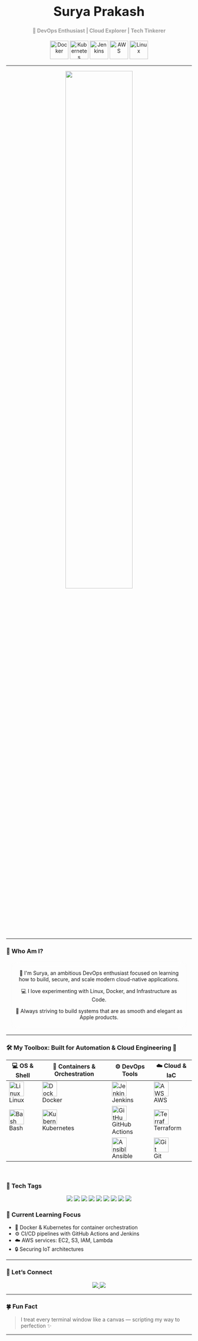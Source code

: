 <!-- Header -->
<div align="center">
  <h1 style="font-family: -apple-system, BlinkMacSystemFont, sans-serif; font-size: 2.5em;">Surya Prakash</h1>
  <h4 style="font-family: -apple-system; color: #999;">🚀 DevOps Enthusiast | Cloud Explorer | Tech Tinkerer</h4>
</div>

<!-- Dock Style Icons -->
<p align="center">
  <img src="https://cdn.jsdelivr.net/gh/devicons/devicon/icons/docker/docker-original.svg" height="50" title="Docker"/>
  <img src="https://cdn.jsdelivr.net/gh/devicons/devicon/icons/kubernetes/kubernetes-plain.svg" height="50" title="Kubernetes"/>
  <img src="https://cdn.jsdelivr.net/gh/devicons/devicon/icons/jenkins/jenkins-original.svg" height="50" title="Jenkins"/>
  <img src="https://skillicons.dev/icons?i=aws" height="50" title="AWS"/>
  <img src="https://cdn.jsdelivr.net/gh/devicons/devicon/icons/linux/linux-original.svg" height="50" title="Linux"/>
</p>

---

<!-- Glass Card -->
<div align="center">
  <img src="https://github-readme-stats.vercel.app/api?username=Surya-pkh&show_icons=true&theme=transparent&hide_border=true&custom_title=My%20DevOps%20Journey" width="60%"/>
</div>

---

### 🧩 Who Am I?

<div align="center" style="font-family: -apple-system; padding: 10px; border-radius: 15px; backdrop-filter: blur(10px); border: 1px solid rgba(255,255,255,0.2); background-color: rgba(255,255,255,0.05); width: 90%; margin: auto;">
  <p>
    👋 I'm Surya, an ambitious DevOps enthusiast focused on learning how to build, secure, and scale modern cloud-native applications.
  </p>
  <p>
    💻 I love experimenting with Linux, Docker, and Infrastructure as Code.
  </p>
  <p>
    🚀 Always striving to build systems that are as smooth and elegant as Apple products.
  </p>
</div>

---

### 🛠️ My Toolbox: Built for Automation & Cloud Engineering 🚀

<div align="center">

| 💻 OS & Shell | 🐳 Containers & Orchestration | ⚙️ DevOps Tools | ☁️ Cloud & IaC |
|--------------|-------------------------------|----------------|----------------|
| <img src="https://cdn.jsdelivr.net/gh/devicons/devicon/icons/linux/linux-original.svg" title="Linux" width="40" /> <br/> Linux | <img src="https://cdn.jsdelivr.net/gh/devicons/devicon/icons/docker/docker-original.svg" title="Docker" width="40" /> <br/> Docker | <img src="https://cdn.jsdelivr.net/gh/devicons/devicon/icons/jenkins/jenkins-original.svg" title="Jenkins" width="40" /> <br/> Jenkins | <img src="https://skillicons.dev/icons?i=aws" title="AWS" width="40" /> <br/> AWS |
| <img src="https://cdn.jsdelivr.net/gh/devicons/devicon/icons/bash/bash-original.svg" title="Bash" width="40" /> <br/> Bash | <img src="https://cdn.jsdelivr.net/gh/devicons/devicon/icons/kubernetes/kubernetes-plain.svg" title="Kubernetes" width="40" /> <br/> Kubernetes | <img src="https://cdn.jsdelivr.net/gh/devicons/devicon/icons/github/github-original.svg" title="GitHub Actions" width="40" /> <br/> GitHub Actions | <img src="https://cdn.jsdelivr.net/gh/devicons/devicon/icons/terraform/terraform-original.svg" title="Terraform" width="40" /> <br/> Terraform |
|              |                               | <img src="https://cdn.jsdelivr.net/gh/devicons/devicon/icons/ansible/ansible-original.svg" title="Ansible" width="40" /> <br/> Ansible | <img src="https://cdn.jsdelivr.net/gh/devicons/devicon/icons/git/git-original.svg" title="Git" width="40" /> <br/> Git |
</div>

<br/>

### 🔗 Tech Tags

<p align="center">
  <img src="https://img.shields.io/badge/Linux-000?style=for-the-badge&logo=linux&logoColor=white" />
  <img src="https://img.shields.io/badge/Docker-0db7ed?style=for-the-badge&logo=docker&logoColor=white" />
  <img src="https://img.shields.io/badge/Kubernetes-326CE5?style=for-the-badge&logo=kubernetes&logoColor=white" />
  <img src="https://img.shields.io/badge/Jenkins-D24939?style=for-the-badge&logo=jenkins&logoColor=white" />
  <img src="https://img.shields.io/badge/Ansible-EE0000?style=for-the-badge&logo=ansible&logoColor=white" />
  <img src="https://img.shields.io/badge/AWS-232F3E?style=for-the-badge&logo=amazonaws&logoColor=white" />
  <img src="https://img.shields.io/badge/GitHub_Actions-2088FF?style=for-the-badge&logo=githubactions&logoColor=white" />
  <img src="https://img.shields.io/badge/Terraform-844FBA?style=for-the-badge&logo=terraform&logoColor=white" />
  <img src="https://img.shields.io/badge/Git-F05032?style=for-the-badge&logo=git&logoColor=white" />
</p>


### 🧠 Current Learning Focus

- 🐳 Docker & Kubernetes for container orchestration  
- ⚙️ CI/CD pipelines with GitHub Actions and Jenkins  
- ☁️ AWS services: EC2, S3, IAM, Lambda  
- 🔒 Securing IoT architectures  

---

### 💌 Let’s Connect

<p align="center">
  <a href="mailto:suryaprakash27032001@gmail.com">
    <img src="https://img.shields.io/badge/Email-Me-red?style=for-the-badge&logo=gmail&logoColor=white" />
  </a>
  <a href="https://github.com/Surya-pkh">
    <img src="https://img.shields.io/badge/GitHub-Visit-black?style=for-the-badge&logo=github" />
  </a>
</p>

---

### 🍀 Fun Fact

> I treat every terminal window like a canvas — scripting my way to perfection ✨

---

<!---
Surya-pkh/Surya-pkh is a ✨ special ✨ repository because its `README.md` (this file) appears on your GitHub profile.
You can click the Preview link to take a look at your changes.
--->
